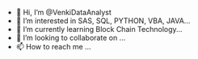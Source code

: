 - 👋 Hi, I’m @VenkiDataAnalyst
- 👀 I’m interested in SAS, SQL, PYTHON, VBA, JAVA...
- 🌱 I’m currently learning Block Chain Technology...
- 💞️ I’m looking to collaborate on ...
- 📫 How to reach me ...

<!---
VenkiDataAnalyst/VenkiDataAnalyst is a ✨ special ✨ repository because its `README.md` (this file) appears on your GitHub profile.
You can click the Preview link to take a look at your changes.
--->
